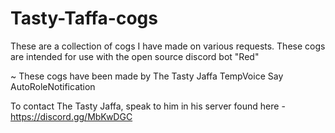 # Tasty-Taffa-cogs
These are a collection of cogs I have made on various requests. These cogs are intended for use with the open source discord bot "Red"

~ These cogs have been made by The Tasty Jaffa
  TempVoice
  Say
  AutoRoleNotification
 
 
To contact The Tasty Jaffa, speak to him in his server found here - https://discord.gg/MbKwDGC
